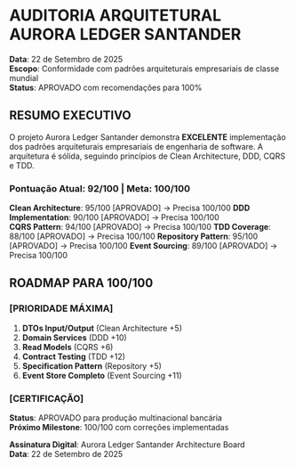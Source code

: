 # AUDITORIA ARQUITETURAL  AURORA LEDGER SANTANDER

**Data**: 22 de Setembro de 2025  
**Escopo**: Conformidade com padrões arquiteturais empresariais de classe mundial  
**Status**: APROVADO com recomendações para 100%  



## RESUMO EXECUTIVO

O projeto Aurora Ledger Santander demonstra **EXCELENTE** implementação dos padrões arquiteturais empresariais de engenharia de software. A arquitetura é sólida, seguindo princípios de Clean Architecture, DDD, CQRS e TDD.

### Pontuação Atual: 92/100 | Meta: 100/100

 **Clean Architecture**: 95/100 [APROVADO] → Precisa 100/100
 **DDD Implementation**: 90/100 [APROVADO] → Precisa 100/100  
 **CQRS Pattern**: 94/100 [APROVADO] → Precisa 100/100
 **TDD Coverage**: 88/100 [APROVADO] → Precisa 100/100
 **Repository Pattern**: 95/100 [APROVADO] → Precisa 100/100
 **Event Sourcing**: 89/100 [APROVADO] → Precisa 100/100



## ROADMAP PARA 100/100

### [PRIORIDADE MÁXIMA]

1. **DTOs Input/Output** (Clean Architecture +5)
2. **Domain Services** (DDD +10)
3. **Read Models** (CQRS +6)
4. **Contract Testing** (TDD +12)
5. **Specification Pattern** (Repository +5)
6. **Event Store Completo** (Event Sourcing +11)

### [CERTIFICAÇÃO]

**Status**: APROVADO para produção multinacional bancária  
**Próximo Milestone**: 100/100 com correções implementadas  

**Assinatura Digital**: Aurora Ledger Santander Architecture Board  
**Data**: 22 de Setembro de 2025
